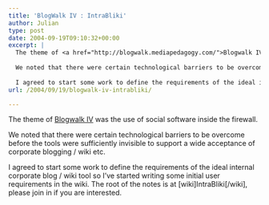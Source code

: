 ```yaml
---
title: 'BlogWalk IV : IntraBliki'
author: Julian
type: post
date: 2004-09-19T09:10:32+00:00
excerpt: |
  The theme of <a href="http://blogwalk.mediapedagogy.com/">Blogwalk IV</a>  was the use of social software inside the firewall. 
  
  We noted that there were certain technological barriers to be overcome before the tools were sufficiently invisible to support a wide acceptance of corporate blogging / wiki etc. 
  
  I agreed to start some work to define the requirements of the ideal internal corporate blog / wiki tool so I've started writing some initial user requirements in the wiki. The root of the notes is at <a href="https://www.synesthesia.co.uk/wiki/IntraBliki">IntraBliki</a>,  please join in if you are interested.
url: /2004/09/19/blogwalk-iv-intrabliki/

---
```

The theme of [Blogwalk IV][1] was the use of social software inside the firewall. 

We noted that there were certain technological barriers to be overcome before the tools were sufficiently invisible to support a wide acceptance of corporate blogging / wiki etc. 

I agreed to start some work to define the requirements of the ideal internal corporate blog / wiki tool so I&#8217;ve started writing some initial user requirements in the wiki. The root of the notes is at [wiki]IntraBliki[/wiki], please join in if you are interested.

 [1]: http://blogwalk.mediapedagogy.com/